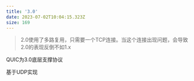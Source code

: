 ```yaml
---
title: '3.0'
date: 2023-07-02T10:04:15.323Z
size: 169
---
```

> 2.0使用了多路复用，只需要一个TCP连接。当这个连接出现问题，会导致2.0的表现反倒不如1.x

QUIC为3.0底层支撑协议

基于UDP实现
